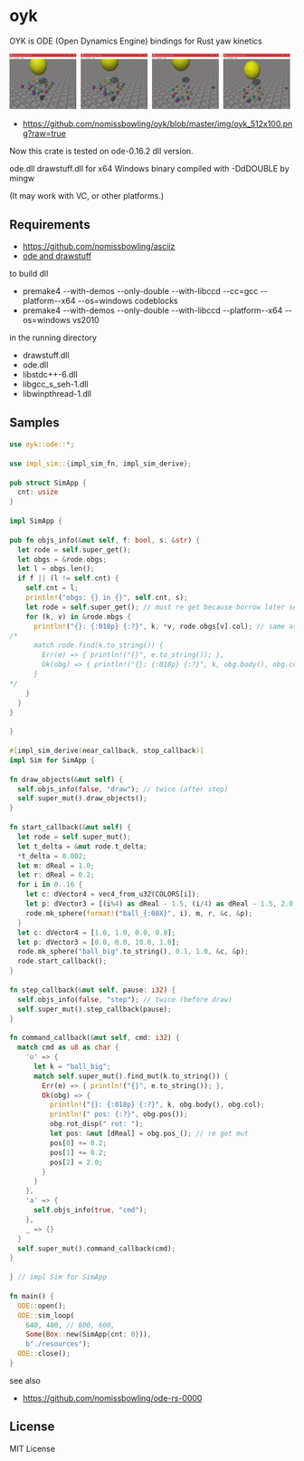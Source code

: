 oyk
===

OYK is ODE (Open Dynamics Engine) bindings for Rust yaw kinetics


[oyk_512x100]: https://github.com/nomissbowling/oyk/blob/master/img/oyk_512x100.png?raw=true
![ODE][oyk_512x100]
 * https://github.com/nomissbowling/oyk/blob/master/img/oyk_512x100.png?raw=true

Now this crate is tested on ode-0.16.2 dll version.

ode.dll drawstuff.dll for x64 Windows binary compiled with -DdDOUBLE by mingw

(It may work with VC, or other platforms.)


Requirements
------------

- [ https://github.com/nomissbowling/asciiz ]( https://github.com/nomissbowling/asciiz )
- [ ode and drawstuff ]( https://ode.org/ )

to build dll

- premake4 --with-demos --only-double --with-libccd --cc=gcc --platform--x64 --os=windows codeblocks
- premake4 --with-demos --only-double --with-libccd --platform--x64 --os=windows vs2010

in the running directory

- drawstuff.dll
- ode.dll
- libstdc++-6.dll
- libgcc_s_seh-1.dll
- libwinpthread-1.dll


Samples
-------

```rust
use oyk::ode::*;

use impl_sim::{impl_sim_fn, impl_sim_derive};

pub struct SimApp {
  cnt: usize
}

impl SimApp {

pub fn objs_info(&mut self, f: bool, s: &str) {
  let rode = self.super_get();
  let obgs = &rode.obgs;
  let l = obgs.len();
  if f || (l != self.cnt) {
    self.cnt = l;
    println!("obgs: {} in {}", self.cnt, s);
    let rode = self.super_get(); // must re get because borrow later self.cnt
    for (k, v) in &rode.mbgs {
      println!("{}: {:018p} {:?}", k, *v, rode.obgs[v].col); // same as below
/*
      match rode.find(k.to_string()) {
        Err(e) => { println!("{}", e.to_string()); },
        Ok(obg) => { println!("{}: {:018p} {:?}", k, obg.body(), obg.col); }
      }
*/
    }
  }
}

}

#[impl_sim_derive(near_callback, stop_callback)]
impl Sim for SimApp {

fn draw_objects(&mut self) {
  self.objs_info(false, "draw"); // twice (after step)
  self.super_mut().draw_objects();
}

fn start_callback(&mut self) {
  let rode = self.super_mut();
  let t_delta = &mut rode.t_delta;
  *t_delta = 0.002;
  let m: dReal = 1.0;
  let r: dReal = 0.2;
  for i in 0..16 {
    let c: dVector4 = vec4_from_u32(COLORS[i]);
    let p: dVector3 = [(i%4) as dReal - 1.5, (i/4) as dReal - 1.5, 2.0, 1.0];
    rode.mk_sphere(format!("ball_{:08X}", i), m, r, &c, &p);
  }
  let c: dVector4 = [1.0, 1.0, 0.0, 0.8];
  let p: dVector3 = [0.0, 0.0, 10.0, 1.0];
  rode.mk_sphere("ball_big".to_string(), 0.1, 1.0, &c, &p);
  rode.start_callback();
}

fn step_callback(&mut self, pause: i32) {
  self.objs_info(false, "step"); // twice (before draw)
  self.super_mut().step_callback(pause);
}

fn command_callback(&mut self, cmd: i32) {
  match cmd as u8 as char {
    'o' => {
      let k = "ball_big";
      match self.super_mut().find_mut(k.to_string()) {
        Err(e) => { println!("{}", e.to_string()); },
        Ok(obg) => {
          println!("{}: {:018p} {:?}", k, obg.body(), obg.col);
          println!(" pos: {:?}", obg.pos());
          obg.rot_disp(" rot: ");
          let pos: &mut [dReal] = obg.pos_(); // re get mut
          pos[0] += 0.2;
          pos[1] += 0.2;
          pos[2] = 2.0;
        }
      }
    },
    'a' => {
      self.objs_info(true, "cmd");
    },
    _ => {}
  }
  self.super_mut().command_callback(cmd);
}

} // impl Sim for SimApp

fn main() {
  ODE::open();
  ODE::sim_loop(
    640, 480, // 800, 600,
    Some(Box::new(SimApp{cnt: 0})),
    b"./resources");
  ODE::close();
}
```


see also

- [ https://github.com/nomissbowling/ode-rs-0000 ]( https://github.com/nomissbowling/ode-rs-0000 )


License
-------

MIT License

